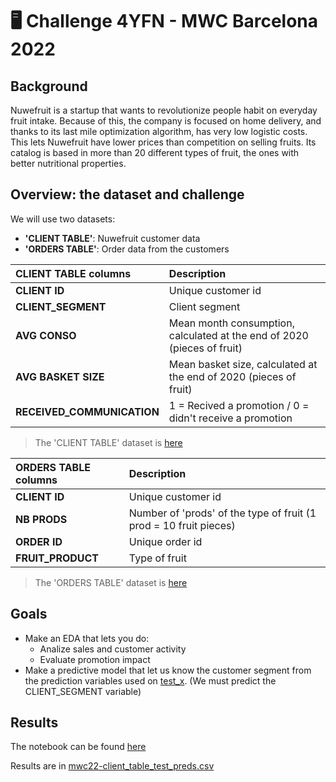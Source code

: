 # 🖥 Challenge 4YFN - MWC Barcelona 2022


## Background

Nuwefruit is a startup that wants to revolutionize people habit on everyday fruit intake. Because of this, the company is focused on home delivery, and thanks to its last mile optimization algorithm, has very low logistic costs. This lets Nuwefruit have lower prices than competition on selling fruits. Its catalog is based in more than 20 different types of fruit, the ones with better nutritional properties.

## Overview: the dataset and challenge

We will use two datasets:
 - **'CLIENT TABLE'**: Nuwefruit customer data
 - **'ORDERS TABLE'**: Order data from the customers
 
| **CLIENT TABLE** columns| Description |
|:-|:-|
| **CLIENT ID**| Unique customer id  |
| **CLIENT_SEGMENT**| Client segment  |
| **AVG CONSO**| Mean month consumption, calculated at the end of 2020 (pieces of fruit)  |
| **AVG BASKET SIZE**| Mean basket size, calculated at the end of 2020 (pieces of fruit)  |
| **RECEIVED_COMMUNICATION**| 1 = Recived a promotion / 0 = didn't receive a promotion|

> The 'CLIENT TABLE' dataset is [here](https://challenges-asset-files.s3.us-east-2.amazonaws.com/data_sets/Data-Science/4+-+events/mwc22/mwc22-client_table.csv)


|**ORDERS TABLE** columns| Description|
|:-|:-|
|**CLIENT ID**| Unique customer id | 
|**NB PRODS**| Number of 'prods' of the type of fruit (1 prod = 10 fruit pieces)|
|**ORDER ID**| Unique order id |
|**FRUIT_PRODUCT**| Type of fruit|  

> The  'ORDERS TABLE' dataset is [here](https://challenges-asset-files.s3.us-east-2.amazonaws.com/data_sets/Data-Science/4+-+events/mwc22/mwc22-orders_table.csv)

## Goals

- Make an EDA that lets you do: 
    - Analize sales and customer activity
    - Evaluate promotion impact 
- Make a predictive model that let us know the customer segment from the prediction variables used on [test_x](https://challenges-asset-files.s3.us-east-2.amazonaws.com/data_sets/Data-Science/4+-+events/mwc22/mwc22-client_table+-+test_x.csv). (We must predict the CLIENT_SEGMENT variable)


## Results
The notebook can be found [here](./4yfn-mwc_BCN_22.ipynb)


Results are in [mwc22-client_table_test_preds.csv](./mwc22-client_table_test_preds.csv)


